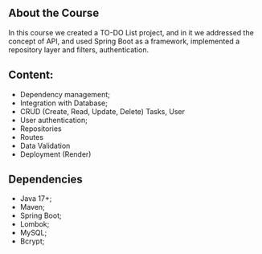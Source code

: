 ## About the Course

In this course we created a TO-DO List project, and in it we addressed the concept of API, and used Spring Boot as a framework, implemented a repository layer and filters, authentication.

## Content:

- Dependency management;
- Integration with Database;
- CRUD (Create, Read, Update, Delete) Tasks, User
- User authentication;
- Repositories
- Routes
- Data Validation
- Deployment (Render)

## Dependencies

- Java 17+;
- Maven;
- Spring Boot;
- Lombok;
- MySQL;
- Bcrypt;
